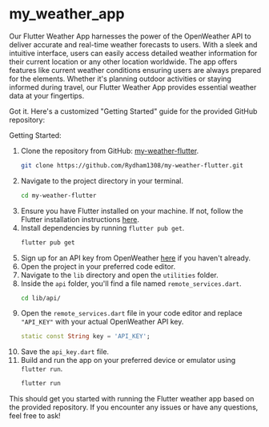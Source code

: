 # my_weather_app

Our Flutter Weather App harnesses the power of the OpenWeather API to deliver accurate and real-time weather forecasts to users. With a sleek and intuitive interface, users can easily access detailed weather information for their current location or any other location worldwide. The app offers features like current weather conditions ensuring users are always prepared for the elements. Whether it's planning outdoor activities or staying informed during travel, our Flutter Weather App provides essential weather data at your fingertips.

Got it. Here's a customized "Getting Started" guide for the provided GitHub repository:

Getting Started:
1. Clone the repository from GitHub: [my-weather-flutter](https://github.com/Rydham1308/my-weather-flutter).
   ```bash
   git clone https://github.com/Rydham1308/my-weather-flutter.git
   ```
2. Navigate to the project directory in your terminal.
   ```bash
   cd my-weather-flutter
   ```
3. Ensure you have Flutter installed on your machine. If not, follow the Flutter installation instructions [here](https://flutter.dev/docs/get-started/install).
4. Install dependencies by running `flutter pub get`.
   ```bash
   flutter pub get
   ```
5. Sign up for an API key from OpenWeather [here](https://openweathermap.org/api) if you haven't already.
6. Open the project in your preferred code editor.
7. Navigate to the `lib` directory and open the `utilities` folder.
8. Inside the `api` folder, you'll find a file named `remote_services.dart`.
   ```bash
   cd lib/api/
   ```
9. Open the `remote_services.dart` file in your code editor and replace `"API_KEY"` with your actual OpenWeather API key.
   ```dart
   static const String key = 'API_KEY';
   ```
10. Save the `api_key.dart` file.
11. Build and run the app on your preferred device or emulator using `flutter run`.
    ```bash
    flutter run
    ```

This should get you started with running the Flutter weather app based on the provided repository. If you encounter any issues or have any questions, feel free to ask!
